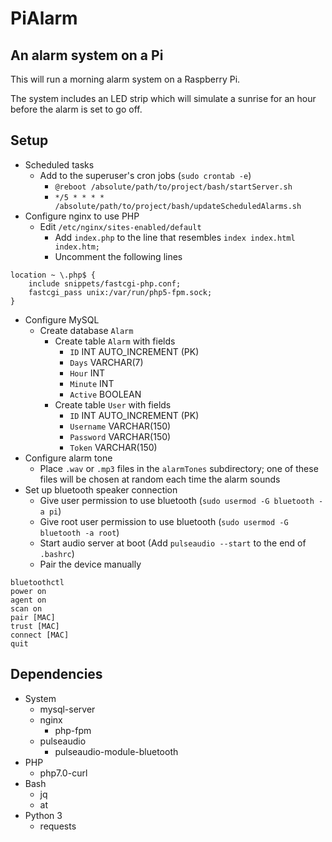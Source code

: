 # PiAlarm
## An alarm system on a Pi
This will run a morning alarm system on a Raspberry Pi.

The system includes an LED strip which will simulate a sunrise for an hour before the alarm is set to go off.

## Setup
* Scheduled tasks
    * Add to the superuser's cron jobs (`sudo crontab -e`)
        * `@reboot /absolute/path/to/project/bash/startServer.sh`
        * `*/5 * * * * /absolute/path/to/project/bash/updateScheduledAlarms.sh`
* Configure nginx to use PHP
    * Edit `/etc/nginx/sites-enabled/default`
        * Add `index.php` to the line that resembles `index index.html index.htm;`
        * Uncomment the following lines
```
location ~ \.php$ {
    include snippets/fastcgi-php.conf;
    fastcgi_pass unix:/var/run/php5-fpm.sock;
}
```
* Configure MySQL
   * Create database `Alarm`
      * Create table `Alarm` with fields
         * `ID` INT AUTO_INCREMENT (PK)
         * `Days` VARCHAR(7)
         * `Hour` INT
         * `Minute` INT
         * `Active` BOOLEAN
      * Create table `User` with fields
         * `ID` INT AUTO_INCREMENT (PK)
         * `Username` VARCHAR(150)
         * `Password` VARCHAR(150)
         * `Token` VARCHAR(150)
* Configure alarm tone
    * Place `.wav` or `.mp3` files in the `alarmTones` subdirectory; one of these files will be chosen at random each time the alarm sounds
* Set up bluetooth speaker connection
    * Give user permission to use bluetooth (`sudo usermod -G bluetooth -a pi`)
    * Give root user permission to use bluetooth (`sudo usermod -G bluetooth -a root`)
    * Start audio server at boot (Add `pulseaudio --start` to the end of `.bashrc`)
    * Pair the device manually
```
bluetoothctl
power on
agent on
scan on
pair [MAC]
trust [MAC]
connect [MAC]
quit
```

## Dependencies
* System
    * mysql-server
    * nginx
        * php-fpm
    * pulseaudio
        * pulseaudio-module-bluetooth
* PHP
    * php7.0-curl
* Bash
    * jq
    * at
* Python 3
    * requests
